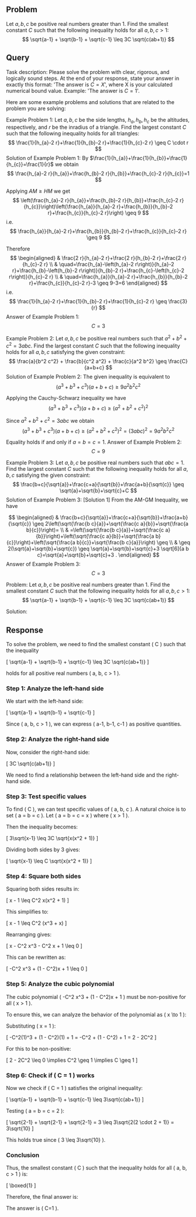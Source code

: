 ## Problem

Let $a, b, c$ be positive real numbers greater than 1. Find the smallest constant $C$ such that the following inequality holds for all $a, b, c > 1$:
$$
\sqrt{a-1} + \sqrt{b-1} + \sqrt{c-1} \leq 3C \sqrt{c(ab+1)}
$$

## Query

Task description: Please solve the problem with clear, rigorous, and logically sound steps. At the end of your response, state your answer in exactly this format: 'The answer is $C=X$', where X is your calculated numerical bound value. Example: 'The answer is $C=1$'.

Here are some example problems and solutions that are related to the problem you are solving:

Example Problem 1: Let $a, b, c$ be the side lengths, $h_{a}, h_{b}, h_{c}$ be the altitudes, respectively, and $r$ be the inradius of a triangle. Find the largest constant $C$ such that the following inequality holds for all triangles:
$$
\frac{1}{h_{a}-2 r}+\frac{1}{h_{b}-2 r}+\frac{1}{h_{c}-2 r} \geq C \cdot r
$$
Solution of Example Problem 1: By $\frac{1}{h_{a}}+\frac{1}{h_{b}}+\frac{1}{h_{c}}=\frac{1}{r}$ we obtain
$$
\frac{h_{a}-2 r}{h_{a}}+\frac{h_{b}-2 r}{h_{b}}+\frac{h_{c}-2 r}{h_{c}}=1
$$

Applying $A M \geq H M$ we get
$$
\left(\frac{h_{a}-2 r}{h_{a}}+\frac{h_{b}-2 r}{h_{b}}+\frac{h_{c}-2 r}{h_{c}}\right)\left(\frac{h_{a}}{h_{a}-2 r}+\frac{h_{b}}{h_{b}-2 r}+\frac{h_{c}}{h_{c}-2 r}\right) \geq 9
$$
i.e.
$$
\frac{h_{a}}{h_{a}-2 r}+\frac{h_{b}}{h_{b}-2 r}+\frac{h_{c}}{h_{c}-2 r} \geq 9
$$

Therefore
$$
\begin{aligned}
& \frac{2 r}{h_{a}-2 r}+\frac{2 r}{h_{b}-2 r}+\frac{2 r}{h_{c}-2 r} \\
& \quad=\frac{h_{a}-\left(h_{a}-2 r\right)}{h_{a}-2 r}+\frac{h_{b}-\left(h_{b}-2 r\right)}{h_{b}-2 r}+\frac{h_{c}-\left(h_{c}-2 r\right)}{h_{c}-2 r} \\
& \quad=\frac{h_{a}}{h_{a}-2 r}+\frac{h_{b}}{h_{b}-2 r}+\frac{h_{c}}{h_{c}-2 r}-3 \geq 9-3=6
\end{aligned}
$$
i.e.
$$
\frac{1}{h_{a}-2 r}+\frac{1}{h_{b}-2 r}+\frac{1}{h_{c}-2 r} \geq \frac{3}{r}
$$
Answer of Example Problem 1: $$C = 3$$

Example Problem 2: Let $a, b, c$ be positive real numbers such that $a^2 + b^2 + c^2 = 3abc$. Find the largest constant $C$ such that the following inequality holds for all $a, b, c$ satisfying the given constraint:
$$
\frac{a}{b^2 c^2} + \frac{b}{c^2 a^2} + \frac{c}{a^2 b^2} \geq \frac{C}{a+b+c}
$$
Solution of Example Problem 2: The given inequality is equivalent to
$$
\left(a^{3}+b^{3}+c^{3}\right)(a+b+c) \geq 9 a^{2} b^{2} c^{2}
$$

Applying the Cauchy-Schwarz inequality we have
$$
\left(a^{3}+b^{3}+c^{3}\right)(a+b+c) \geq\left(a^{2}+b^{2}+c^{2}\right)^{2}
$$

Since $a^{2}+b^{2}+c^{2}=3 a b c$ we obtain
$$
\left(a^{3}+b^{3}+c^{3}\right)(a+b+c) \geq\left(a^{2}+b^{2}+c^{2}\right)^{2}=(3 a b c)^{2}=9 a^{2} b^{2} c^{2}
$$

Equality holds if and only if $a=b=c=1$.
Answer of Example Problem 2: $$C = 9$$

Example Problem 3: Let $a, b, c$ be positive real numbers such that $a b c = 1$. Find the largest constant $C$ such that the following inequality holds for all $a, b, c$ satisfying the given constraint:
$$
\frac{b+c}{\sqrt{a}}+\frac{c+a}{\sqrt{b}}+\frac{a+b}{\sqrt{c}} \geq \sqrt{a}+\sqrt{b}+\sqrt{c}+C
$$
Solution of Example Problem 3: [Solution 1]
From the AM-GM Inequality, we have

$$
\begin{aligned}
& \frac{b+c}{\sqrt{a}}+\frac{c+a}{\sqrt{b}}+\frac{a+b}{\sqrt{c}} \geq 2\left(\sqrt{\frac{b c}{a}}+\sqrt{\frac{c a}{b}}+\sqrt{\frac{a b}{c}}\right)= \\
& =\left(\sqrt{\frac{b c}{a}}+\sqrt{\frac{c a}{b}}\right)+\left(\sqrt{\frac{c a}{b}}+\sqrt{\frac{a b}{c}}\right)+\left(\sqrt{\frac{a b}{c}}+\sqrt{\frac{b c}{a}}\right) \geq \\
& \geq 2(\sqrt{a}+\sqrt{b}+\sqrt{c}) \geq \sqrt{a}+\sqrt{b}+\sqrt{c}+3 \sqrt[6]{a b c}=\sqrt{a}+\sqrt{b}+\sqrt{c}+3 .
\end{aligned}
$$
Answer of Example Problem 3: $$C = 3$$


Problem: Let $a, b, c$ be positive real numbers greater than 1. Find the smallest constant $C$ such that the following inequality holds for all $a, b, c > 1$:
$$
\sqrt{a-1} + \sqrt{b-1} + \sqrt{c-1} \leq 3C \sqrt{c(ab+1)}
$$

Solution:

## Response

To solve the problem, we need to find the smallest constant \( C \) such that the inequality 

\[
\sqrt{a-1} + \sqrt{b-1} + \sqrt{c-1} \leq 3C \sqrt{c(ab+1)}
\]

holds for all positive real numbers \( a, b, c > 1 \).

### Step 1: Analyze the left-hand side

We start with the left-hand side:

\[
\sqrt{a-1} + \sqrt{b-1} + \sqrt{c-1}
\]

Since \( a, b, c > 1 \), we can express \( a-1, b-1, c-1 \) as positive quantities. 

### Step 2: Analyze the right-hand side

Now, consider the right-hand side:

\[
3C \sqrt{c(ab+1)}
\]

We need to find a relationship between the left-hand side and the right-hand side. 

### Step 3: Test specific values

To find \( C \), we can test specific values of \( a, b, c \). A natural choice is to set \( a = b = c \). Let \( a = b = c = x \) where \( x > 1 \).

Then the inequality becomes:

\[
3\sqrt{x-1} \leq 3C \sqrt{x(x^2 + 1)}
\]

Dividing both sides by 3 gives:

\[
\sqrt{x-1} \leq C \sqrt{x(x^2 + 1)}
\]

### Step 4: Square both sides

Squaring both sides results in:

\[
x - 1 \leq C^2 x(x^2 + 1)
\]

This simplifies to:

\[
x - 1 \leq C^2 (x^3 + x)
\]

Rearranging gives:

\[
x - C^2 x^3 - C^2 x + 1 \leq 0
\]

This can be rewritten as:

\[
-C^2 x^3 + (1 - C^2)x + 1 \leq 0
\]

### Step 5: Analyze the cubic polynomial

The cubic polynomial \( -C^2 x^3 + (1 - C^2)x + 1 \) must be non-positive for all \( x > 1 \). 

To ensure this, we can analyze the behavior of the polynomial as \( x \to 1 \):

Substituting \( x = 1 \):

\[
-C^2(1)^3 + (1 - C^2)(1) + 1 = -C^2 + (1 - C^2) + 1 = 2 - 2C^2
\]

For this to be non-positive:

\[
2 - 2C^2 \leq 0 \implies C^2 \geq 1 \implies C \geq 1
\]

### Step 6: Check if \( C = 1 \) works

Now we check if \( C = 1 \) satisfies the original inequality:

\[
\sqrt{a-1} + \sqrt{b-1} + \sqrt{c-1} \leq 3\sqrt{c(ab+1)}
\]

Testing \( a = b = c = 2 \):

\[
\sqrt{2-1} + \sqrt{2-1} + \sqrt{2-1} = 3 \leq 3\sqrt{2(2 \cdot 2 + 1)} = 3\sqrt{10}
\]

This holds true since \( 3 \leq 3\sqrt{10} \).

### Conclusion

Thus, the smallest constant \( C \) such that the inequality holds for all \( a, b, c > 1 \) is:

\[
\boxed{1}
\]

Therefore, the final answer is:

The answer is \( C=1 \).